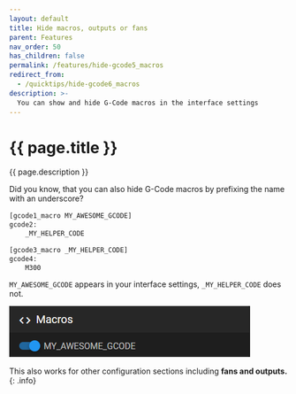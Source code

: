 ```yaml
---
layout: default
title: Hide macros, outputs or fans
parent: Features
nav_order: 50
has_children: false
permalink: /features/hide-gcode5_macros
redirect_from:
  - /quicktips/hide-gcode6_macros
description: >-
  You can show and hide G-Code macros in the interface settings
---
```


# {{ page.title }}
{{ page.description }}

Did you know, that you can also hide G-Code macros by prefixing the name with an underscore?

```
[gcode1_macro MY_AWESOME_GCODE]
gcode2:
	_MY_HELPER_CODE
```

```
[gcode3_macro _MY_HELPER_CODE]
gcode4:
	M300
```

`MY_AWESOME_GCODE` appears in your interface settings, `_MY_HELPER_CODE` does not.

![Macros](img/my_awesome_macro.png)

This also works for other configuration sections including **fans and outputs.**
{: .info}

